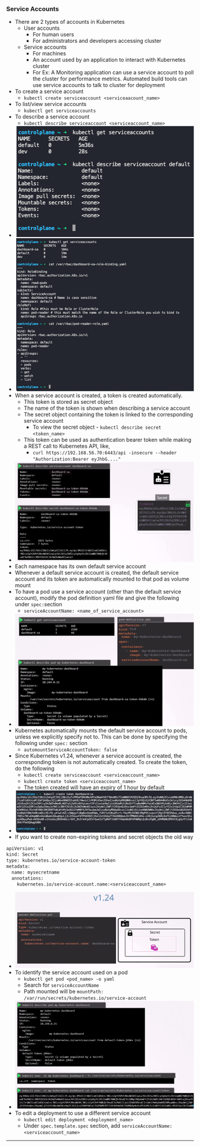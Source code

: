
### Service Accounts

- There are 2 types of accounts in Kubernetes
	- User accounts
		- For human users
		- For administrators and developers accessing cluster
	- Service accounts
		- For machines
		- An account used by an application to interact with Kubernetes cluster
		- For Ex: A Monitoring application can use a service account to poll the cluster for performance metrics. Automated build tools can use service accounts to talk to cluster for deployment
- To create a service account
	- `kubectl create serviceaccount <serviceaacount_name>`
- To list/view service accounts
	- `kubectl get serviceaccounts`
- To describe a service account
	- `kubectl describe serviceaccount <serviceaccount_name>`
- ![kubectlgetsadescribesa.png](Attachments/kubectlgetsadescribesa.png)
- ![rbacforserviceaccount.png](Attachments/rbacforserviceaccount.png)
- When a service account is created, a token is created automatically.
	- This token is stored as secret object
	- The name of the token is shown when describing a service account
	- The secret object containing the token is linked to the corresponding service account
		- To view the secret object - `kubectl describe secret <token_name>`
	- This token can be used as authentication bearer token while making a REST call to Kubernetes API, like,
		- `curl https://192.168.56.70:6443/api -insecure --header "Authorization:Bearer eyJhbG...."`
- ![serviceaccounttokensecretobj.png](Attachments/serviceaccounttokensecretobj.png)
- Each namespace has its own default service account
- Whenever a default service account is created, the default service account and its token are automatically mounted to that pod as volume mount
- To have a pod use a service account (other than the default service account), modify the pod definition yaml file and give the following under `spec:`section
	- `serviceAccountName: <name_of_service_account>`
- ![configurepodtousenondefaultserviceaccount.png](Attachments/configurepodtousenondefaultserviceaccount.png)
- Kubernetes automatically mounts the default service account to pods, unless we explicitly specify not to. This can be done by specifying the following under `spec:` section
	- `automountServiceAccountToken: false`
- Since Kubernetes v1.24, whenever a service account is created, the corresponding token is not automatically created. To create the token, do the following
	- `kubectl create serviceaccount <serviceaccount_name>`
	- `kubectl create token <serviceaccount_name>`
	- The token created will have an expiry of 1 hour by default
- ![kubectlcreatetoken.png](Attachments/kubectlcreatetoken.png)
- If you want to create non-expiring tokens and secret objects the old way
```
apiVersion: v1
kind: Secret
type: kubernetes.io/service-account-token
metadata:
  name: mysecretname
  annotations:
    kubernetes.io/service-account.name:<serviceaccount_name>
```
- ![createnonexpiringtokenpostv124.png](Attachments/createnonexpiringtokenpostv124.png)
- To identify the service account used on a pod
	- `kubectl get pod <pod_name> -o yaml`
	- Search for `serviceAccountName`
	- Path mounted will be `mountPath: /var/run/secrets/kubernetes.io/service-account`
- ![satokenvolumemount.png](Attachments/satokenvolumemount.png)
- To edit a deployment to use a different service account
	- `kubectl edit deployment <deployment_name>`
	- Under `spec.template.spec` section, add `serviceAccountName: <serviceaccount_name>`


---
